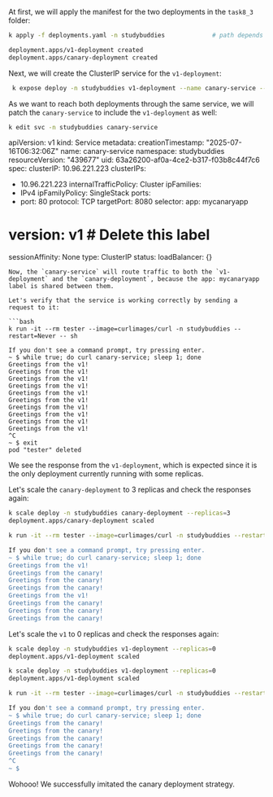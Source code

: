At first, we will apply the manifest for the two deployments in the `task8_3` folder:

```bash
k apply -f deployments.yaml -n studybuddies             # path depends on the folder you are in right now

deployment.apps/v1-deployment created
deployment.apps/canary-deployment created
```
Next, we will create the ClusterIP service for the `v1-deployment`:

```bash
 k expose deploy -n studybuddies v1-deployment --name canary-service --port 80 --target-port 8080
```
As we want to reach both deployments through the same service, we will patch the `canary-service` to include the `v1-deployment` as well:

```bash
k edit svc -n studybuddies canary-service
```
apiVersion: v1
kind: Service
metadata:
  creationTimestamp: "2025-07-16T06:32:06Z"
  name: canary-service
  namespace: studybuddies
  resourceVersion: "439677"
  uid: 63a26200-af0a-4ce2-b317-f03b8c44f7c6
spec:
  clusterIP: 10.96.221.223
  clusterIPs:
  - 10.96.221.223
  internalTrafficPolicy: Cluster
  ipFamilies:
  - IPv4
  ipFamilyPolicy: SingleStack
  ports:
  - port: 80
    protocol: TCP
    targetPort: 8080
  selector:
    app: mycanaryapp
#    version: v1                                              # Delete this label
  sessionAffinity: None
  type: ClusterIP
status:
  loadBalancer: {}
```
Now, the `canary-service` will route traffic to both the `v1-deployment` and the `canary-deployment`, because the app: mycanaryapp label is shared between them.

Let's verify that the service is working correctly by sending a request to it:

```bash
k run -it --rm tester --image=curlimages/curl -n studybuddies --restart=Never -- sh

If you don't see a command prompt, try pressing enter.
~ $ while true; do curl canary-service; sleep 1; done
Greetings from the v1!
Greetings from the v1!
Greetings from the v1!
Greetings from the v1!
Greetings from the v1!
Greetings from the v1!
Greetings from the v1!
Greetings from the v1!
Greetings from the v1!
Greetings from the v1!
^C
~ $ exit
pod "tester" deleted

```

We see the response from the `v1-deployment`, which is expected since it is the only deployment currently running with some replicas.

Let's scale the `canary-deployment` to 3 replicas and check the responses again:

```bash
k scale deploy -n studybuddies canary-deployment --replicas=3
deployment.apps/canary-deployment scaled

k run -it --rm tester --image=curlimages/curl -n studybuddies --restart=Never -- sh

If you don't see a command prompt, try pressing enter.
~ $ while true; do curl canary-service; sleep 1; done
Greetings from the v1!
Greetings from the canary!
Greetings from the canary!
Greetings from the canary!
Greetings from the v1!
Greetings from the canary!
Greetings from the canary!
Greetings from the canary!
```
Let's scale the `v1` to 0 replicas and check the responses again:

```bash
k scale deploy -n studybuddies v1-deployment --replicas=0
deployment.apps/v1-deployment scaled

k scale deploy -n studybuddies v1-deployment --replicas=0
deployment.apps/v1-deployment scaled

k run -it --rm tester --image=curlimages/curl -n studybuddies --restart=Never -- sh

If you don't see a command prompt, try pressing enter.
~ $ while true; do curl canary-service; sleep 1; done
Greetings from the canary!
Greetings from the canary!
Greetings from the canary!
Greetings from the canary!
Greetings from the canary!
^C
~ $
```

Wohooo! We successfully imitated the canary deployment strategy.








